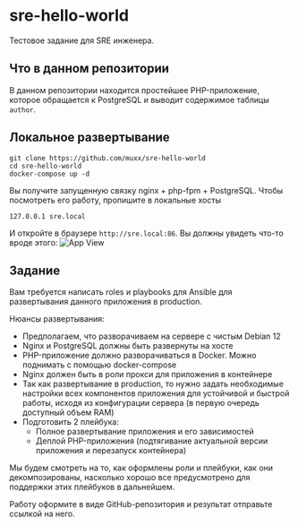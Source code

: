 # sre-hello-world

Тестовое задание для SRE инженера.

## Что в данном репозитории

В данном репозитории находится простейшее PHP-приложение, которое обращается к PostgreSQL
и выводит содержимое таблицы `author`.

## Локальное развертывание

```shell
git clone https://github.com/muxx/sre-hello-world
cd sre-hello-world
docker-compose up -d
```

Вы получите запущенную связку nginx + php-fpm + PostgreSQL. Чтобы посмотреть его работу,
пропишите в локальные хосты
```shell
127.0.0.1 sre.local
```

И откройте в браузере `http://sre.local:86`. Вы должны увидеть что-то вроде этого:
![App View](http://ds.retailcrm.tech/s/tAlZRcfzUVKh.png)

## Задание

Вам требуется написать roles и playbooks для Ansible для развертывания данного приложения в production.

Нюансы развертывания:
* Предполагаем, что разворачиваем на сервере с чистым Debian 12
* Nginx и PostgreSQL должны быть развернуты на хосте
* PHP-приложение должно разворачиваться в Docker. Можно поднимать с помощью docker-compose
* Nginx должен быть в роли прокси для приложения в контейнере
* Так как развертывание в production, то нужно задать необходимые настройки всех компонентов приложения для устойчивой и быстрой работы, исходя из конфигурации сервера (в первую очередь доступный объем RAM)
* Подготовить 2 плейбука:
    * Полное развертывание приложения и его зависимостей
    * Деплой PHP-приложения (подтягивание актуальной версии приложения и перезапуск контейнера)

Мы будем смотреть на то, как оформлены роли и плейбуки, как они декомпозированы, насколько хорошо все предусмотрено для поддержки этих плейбуков в дальнейшем.

Работу оформите в виде GitHub-репозитория и результат отправьте ссылкой на него.
